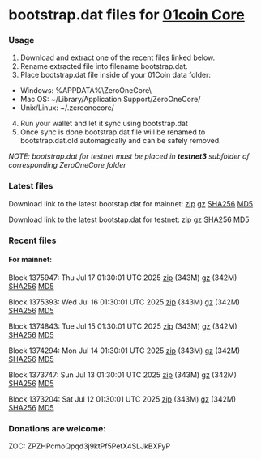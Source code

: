 # bootstrap.dat files for [01coin Core](https://01coin.io)

### Usage

1. Download and extract one of the recent files linked below.
2. Rename extracted file into filename bootstrap.dat.
3. Place bootstrap.dat file inside of your 01Coin data folder:
 - Windows: %APPDATA%\ZeroOneCore\
 - Mac OS: ~/Library/Application Support/ZeroOneCore/
 - Unix/Linux: ~/.zeroonecore/
4. Run your wallet and let it sync using bootstrap.dat
5. Once sync is done bootstrap.dat file will be renamed to bootstrap.dat.old automagically and can be safely removed.

_NOTE: bootstrap.dat for testnet must be placed in **testnet3** subfolder of corresponding ZeroOneCore folder_

### Latest files
Download link to the latest bootstap.dat for mainnet: [zip](https://files.01coin.io/mainnet/bootstrap.dat.zip) [gz](https://files.01coin.io/mainnet/bootstrap.dat.tar.gz) [SHA256](https://files.01coin.io/mainnet/sha256.txt) [MD5](https://files.01coin.io/mainnet/md5.txt)

Download link to the latest bootstap.dat for testnet: [zip](https://files.01coin.io/testnet/bootstrap.dat.zip) [gz](https://files.01coin.io/testnet/bootstrap.dat.tar.gz) [SHA256](https://files.01coin.io/testnet/sha256.txt) [MD5](https://files.01coin.io/testnet/md5.txt)

### Recent files

#### For mainnet:

Block 1375947: Thu Jul 17 01:30:01 UTC 2025 [zip](https://files.01coin.io/mainnet/2025-07-17/bootstrap.dat.zip) (343M) [gz](https://files.01coin.io/mainnet/2025-07-17/bootstrap.dat.tar.gz) (342M) [SHA256](https://files.01coin.io/mainnet/2025-07-17/sha256.txt) [MD5](https://files.01coin.io/mainnet/2025-07-17/md5.txt)

Block 1375393: Wed Jul 16 01:30:01 UTC 2025 [zip](https://files.01coin.io/mainnet/2025-07-16/bootstrap.dat.zip) (343M) [gz](https://files.01coin.io/mainnet/2025-07-16/bootstrap.dat.tar.gz) (342M) [SHA256](https://files.01coin.io/mainnet/2025-07-16/sha256.txt) [MD5](https://files.01coin.io/mainnet/2025-07-16/md5.txt)

Block 1374843: Tue Jul 15 01:30:01 UTC 2025 [zip](https://files.01coin.io/mainnet/2025-07-15/bootstrap.dat.zip) (343M) [gz](https://files.01coin.io/mainnet/2025-07-15/bootstrap.dat.tar.gz) (342M) [SHA256](https://files.01coin.io/mainnet/2025-07-15/sha256.txt) [MD5](https://files.01coin.io/mainnet/2025-07-15/md5.txt)

Block 1374294: Mon Jul 14 01:30:01 UTC 2025 [zip](https://files.01coin.io/mainnet/2025-07-14/bootstrap.dat.zip) (343M) [gz](https://files.01coin.io/mainnet/2025-07-14/bootstrap.dat.tar.gz) (342M) [SHA256](https://files.01coin.io/mainnet/2025-07-14/sha256.txt) [MD5](https://files.01coin.io/mainnet/2025-07-14/md5.txt)

Block 1373747: Sun Jul 13 01:30:01 UTC 2025 [zip](https://files.01coin.io/mainnet/2025-07-13/bootstrap.dat.zip) (343M) [gz](https://files.01coin.io/mainnet/2025-07-13/bootstrap.dat.tar.gz) (342M) [SHA256](https://files.01coin.io/mainnet/2025-07-13/sha256.txt) [MD5](https://files.01coin.io/mainnet/2025-07-13/md5.txt)

Block 1373204: Sat Jul 12 01:30:01 UTC 2025 [zip](https://files.01coin.io/mainnet/2025-07-12/bootstrap.dat.zip) (343M) [gz](https://files.01coin.io/mainnet/2025-07-12/bootstrap.dat.tar.gz) (342M) [SHA256](https://files.01coin.io/mainnet/2025-07-12/sha256.txt) [MD5](https://files.01coin.io/mainnet/2025-07-12/md5.txt)


### Donations are welcome:

ZOC: ZPZHPcmoQpqd3j9ktPf5PetX4SLJkBXFyP
